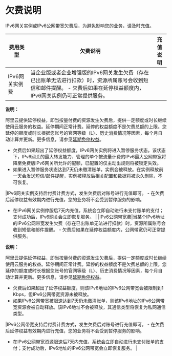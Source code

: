 # 欠费说明

IPv6网关实例或IPv6公网带宽欠费后，为避免影响您的业务，请及时充值。

|费用类型|欠费说明|充值说明|
|----|----|----|
|IPv6网关实例费|当企业版或者企业增强版的IPv6网关发生欠费（存在已出账单无法进行扣款）时，资源所属账号会收到短信和邮件提醒。 -   欠费后如果在延停权益额度内，IPv6网关实例仍可正常提供服务。

**说明：**

阿里云提供延停权益，即当按量付费的资源发生欠费后，提供一定额度或时长继续使用云服务的权益。延停期间正常计费。延停的权益额度不是欠费总额的上限。您延停的额度或时长根据您账号的官网等级（L）、历史消费情况等因素，每个月自动计算并更新。更多信息，请参见[延期免停权益](https://help.aliyun.com/document_detail/190777.html)。

-   欠费后如果超出了延停权益额度，IPv6网关实例将进入暂停服务状态。该状态下，IPv6网关的最大转发能力、管理的单个按流量计费的IPv6最大公网带宽将降至免费版IPv6网关所允许的配额，已配置的仅主动出规则将被锁定失效。
-   如果进入暂停服务状态达到7天仍未缴清账单，实例会被释放。在实例释放前一天会发送短信/邮件提醒，实例被释放后相关配置和数据将被永久删除，不可恢复。

|IPv6网关实例支持后付费计费方式，发生欠费后对账号进行充值即可。 -   在欠费后延停权益有效期内进行充值，您的业务将不会受到暂停服务的影响。
-   在IPv6网关实例停服后7天内充值，系统会立即自动进行未支付账单的支付；支付成功后，IPv6网关会立即恢复服务。 |
|IPv6公网带宽费|当某个IPv6地址的IPv6公网带宽发生欠费（存在已出账单无法进行扣款）时，资源所属账号会收到短信和邮件提醒。 -   欠费后如果在延停权益额度内，公网带宽仍可正常提供服务。

**说明：**

阿里云提供延停权益，即当按量付费的资源发生欠费后，提供一定额度或时长继续使用云服务的权益。延停期间正常计费。延停的权益额度不是欠费总额的上限。您延停的额度或时长根据您账号的官网等级（L）、历史消费情况等因素，每个月自动计算并更新。更多信息，请参见[延期免停权益](https://help.aliyun.com/document_detail/190777.html)。

-   欠费后如果超出了延停权益额度，则该IPv6地址的IPv6公网带宽会被限制到1 Kbps，但IPv6公网带宽资源未被释放。
-   如果IPv6公网带宽被限速达到7天仍未缴清账单，则该IPv6地址的IPv6公网带宽资源会被自动释放。该IPv6地址不会被释放，其通信类型将恢复为私网通信类型。

|IPv6公网带宽支持后付费计费方式，发生欠费后对账号进行充值即可。 -   在欠费后延停权益有效期内进行充值，您的业务将不会受到暂停服务的影响。
-   在IPv6公网带宽资源限速后7天内充值，系统会立即自动进行未支付账单的支付；支付成功后，IPv6地址的IPv6公网带宽会立即恢复服务。 |

